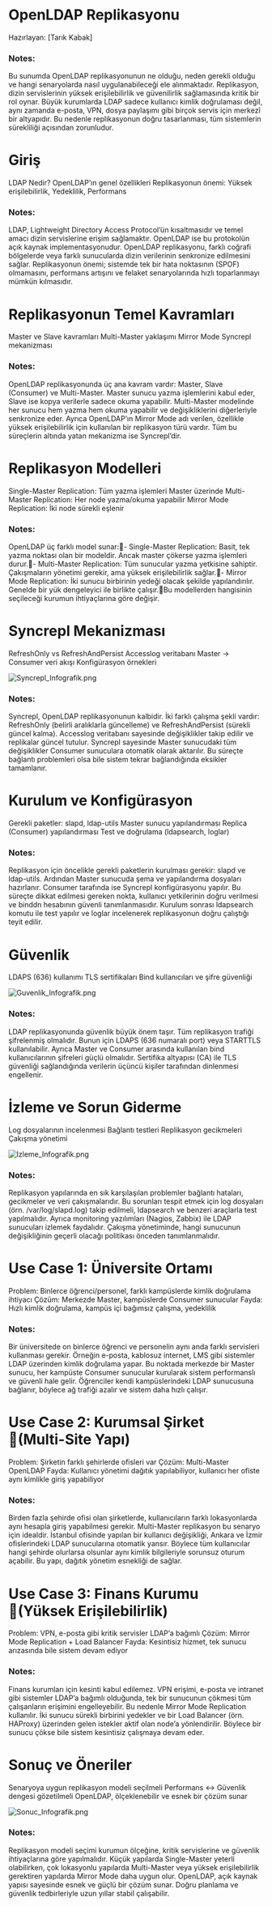 <!-- Slide number: 1 -->
# OpenLDAP Replikasyonu

Hazırlayan: [Tarık Kabak]

### Notes:

Bu sunumda OpenLDAP replikasyonunun ne olduğu, neden gerekli olduğu ve hangi senaryolarda nasıl uygulanabileceği ele alınmaktadır. Replikasyon, dizin servislerinin yüksek erişilebilirlik ve güvenilirlik sağlamasında kritik bir rol oynar. Büyük kurumlarda LDAP sadece kullanıcı kimlik doğrulaması değil, aynı zamanda e-posta, VPN, dosya paylaşımı gibi birçok servis için merkezî bir altyapıdır. Bu nedenle replikasyonun doğru tasarlanması, tüm sistemlerin sürekliliği açısından zorunludur.

<!-- Slide number: 2 -->
# Giriş

LDAP Nedir?
OpenLDAP’ın genel özellikleri
Replikasyonun önemi: Yüksek erişilebilirlik, Yedeklilik, Performans

### Notes:
LDAP, Lightweight Directory Access Protocol’ün kısaltmasıdır ve temel amacı dizin servislerine erişim sağlamaktır. OpenLDAP ise bu protokolün açık kaynak implementasyonudur. OpenLDAP replikasyonu, farklı coğrafi bölgelerde veya farklı sunucularda dizin verilerinin senkronize edilmesini sağlar. Replikasyonun önemi; sistemde tek bir hata noktasının (SPOF) olmamasını, performans artışını ve felaket senaryolarında hızlı toparlanmayı mümkün kılmasıdır.

<!-- Slide number: 3 -->
# Replikasyonun Temel Kavramları

Master ve Slave kavramları
Multi-Master yaklaşımı
Mirror Mode
Syncrepl mekanizması

### Notes:
OpenLDAP replikasyonunda üç ana kavram vardır: Master, Slave (Consumer) ve Multi-Master. Master sunucu yazma işlemlerini kabul eder, Slave ise kopya verilerle sadece okuma yapabilir. Multi-Master modelinde her sunucu hem yazma hem okuma yapabilir ve değişikliklerini diğerleriyle senkronize eder. Ayrıca OpenLDAP’ın Mirror Mode adı verilen, özellikle yüksek erişilebilirlik için kullanılan bir replikasyon türü vardır. Tüm bu süreçlerin altında yatan mekanizma ise Syncrepl’dir.

<!-- Slide number: 4 -->
# Replikasyon Modelleri

Single-Master Replication: Tüm yazma işlemleri Master üzerinde
Multi-Master Replication: Her node yazma/okuma yapabilir
Mirror Mode Replication: İki node sürekli eşlenir


### Notes:
OpenLDAP üç farklı model sunar:- Single-Master Replication: Basit, tek yazma noktası olan bir modeldir. Ancak master çökerse yazma işlemleri durur.- Multi-Master Replication: Tüm sunucular yazma yetkisine sahiptir. Çakışmaların yönetimi gerekir, ama yüksek erişilebilirlik sağlar.- Mirror Mode Replication: İki sunucu birbirinin yedeği olacak şekilde yapılandırılır. Genelde bir yük dengeleyici ile birlikte çalışır.Bu modellerden hangisinin seçileceği kurumun ihtiyaçlarına göre değişir.

<!-- Slide number: 5 -->
# Syncrepl Mekanizması

RefreshOnly vs RefreshAndPersist
Accesslog veritabanı
Master → Consumer veri akışı
Konfigürasyon örnekleri

![Syncrepl_Infografik.png](Picture4.jpg)

### Notes:
Syncrepl, OpenLDAP replikasyonunun kalbidir. İki farklı çalışma şekli vardır: RefreshOnly (belirli aralıklarla güncelleme) ve RefreshAndPersist (sürekli güncel kalma). Accesslog veritabanı sayesinde değişiklikler takip edilir ve replikalar güncel tutulur. Syncrepl sayesinde Master sunucudaki tüm değişiklikler Consumer sunuculara otomatik olarak aktarılır. Bu süreçte bağlantı problemleri olsa bile sistem tekrar bağlandığında eksikler tamamlanır.

<!-- Slide number: 6 -->
# Kurulum ve Konfigürasyon

Gerekli paketler: slapd, ldap-utils
Master sunucu yapılandırması
Replica (Consumer) yapılandırması
Test ve doğrulama (ldapsearch, loglar)

### Notes:
Replikasyon için öncelikle gerekli paketlerin kurulması gerekir: slapd ve ldap-utils. Ardından Master sunucuda şema ve yapılandırma dosyaları hazırlanır. Consumer tarafında ise Syncrepl konfigürasyonu yapılır. Bu süreçte dikkat edilmesi gereken nokta, kullanıcı yetkilerinin doğru verilmesi ve binddn hesabının güvenli tanımlanmasıdır. Kurulum sonrası ldapsearch komutu ile test yapılır ve loglar incelenerek replikasyonun doğru çalıştığı teyit edilir.

<!-- Slide number: 7 -->
# Güvenlik

LDAPS (636) kullanımı
TLS sertifikaları
Bind kullanıcıları ve şifre güvenliği

![Guvenlik_Infografik.png](guvenlik.jpg)

### Notes:
LDAP replikasyonunda güvenlik büyük önem taşır. Tüm replikasyon trafiği şifrelenmiş olmalıdır. Bunun için LDAPS (636 numaralı port) veya STARTTLS kullanılabilir. Ayrıca Master ve Consumer arasında kullanılan bind kullanıcılarının şifreleri güçlü olmalıdır. Sertifika altyapısı (CA) ile TLS güvenliği sağlandığında verilerin üçüncü kişiler tarafından dinlenmesi engellenir.

<!-- Slide number: 8 -->
# İzleme ve Sorun Giderme

Log dosyalarının incelenmesi
Bağlantı testleri
Replikasyon gecikmeleri
Çakışma yönetimi

![Izleme_Infografik.png](izleme.jpg)

### Notes:
Replikasyon yapılarında en sık karşılaşılan problemler bağlantı hataları, gecikmeler ve veri çakışmalarıdır. Bu sorunları tespit etmek için log dosyaları (örn. /var/log/slapd.log) takip edilmeli, ldapsearch ve benzeri araçlarla test yapılmalıdır. Ayrıca monitoring yazılımları (Nagios, Zabbix) ile LDAP sunucuları izlemek faydalıdır. Çakışma yönetiminde, hangi sunucunun değişikliğinin geçerli olacağı politikası önceden tanımlanmalıdır.

<!-- Slide number: 9 -->
# Use Case 1: Üniversite Ortamı

Problem: Binlerce öğrenci/personel, farklı kampüslerde kimlik doğrulama ihtiyacı
Çözüm: Merkezde Master, kampüslerde Consumer sunucular
Fayda: Hızlı kimlik doğrulama, kampüs içi bağımsız çalışma, yedeklilik

### Notes:
Bir üniversitede on binlerce öğrenci ve personelin aynı anda farklı servisleri kullanması gerekir. Örneğin e-posta, kablosuz internet, LMS gibi sistemler LDAP üzerinden kimlik doğrulama yapar. Bu noktada merkezde bir Master sunucu, her kampüste Consumer sunucular kurularak sistem performanslı ve güvenli hale gelir. Öğrenciler kendi kampüslerindeki LDAP sunucusuna bağlanır, böylece ağ trafiği azalır ve sistem daha hızlı çalışır.

<!-- Slide number: 10 -->
# Use Case 2: Kurumsal Şirket (Multi-Site Yapı)

Problem: Şirketin farklı şehirlerde ofisleri var
Çözüm: Multi-Master OpenLDAP
Fayda: Kullanıcı yönetimi dağıtık yapılabiliyor, kullanıcı her ofiste aynı kimlikle giriş yapabiliyor

### Notes:
Birden fazla şehirde ofisi olan şirketlerde, kullanıcıların farklı lokasyonlarda aynı hesapla giriş yapabilmesi gerekir. Multi-Master replikasyon bu senaryo için idealdir. İstanbul ofisinde yapılan bir kullanıcı değişikliği, Ankara ve İzmir ofislerindeki LDAP sunucularına otomatik yansır. Böylece tüm kullanıcılar hangi şehirde olurlarsa olsunlar aynı kimlik bilgileriyle sorunsuz oturum açabilir. Bu yapı, dağıtık yönetim esnekliği de sağlar.

<!-- Slide number: 11 -->
# Use Case 3: Finans Kurumu (Yüksek Erişilebilirlik)

Problem: VPN, e-posta gibi kritik servisler LDAP’a bağımlı
Çözüm: Mirror Mode Replication + Load Balancer
Fayda: Kesintisiz hizmet, tek sunucu arızasında bile sistem devam ediyor

### Notes:
Finans kurumları için kesinti kabul edilemez. VPN erişimi, e-posta ve intranet gibi sistemler LDAP’a bağımlı olduğunda, tek bir sunucunun çökmesi tüm çalışanların erişimini engelleyebilir. Bu nedenle Mirror Mode Replication kullanılır. İki sunucu sürekli birbirini yedekler ve bir Load Balancer (örn. HAProxy) üzerinden gelen istekler aktif olan node’a yönlendirilir. Böylece bir sunucu çökse bile sistem kesintisiz çalışmaya devam eder.

<!-- Slide number: 12 -->
# Sonuç ve Öneriler

Senaryoya uygun replikasyon modeli seçilmeli
Performans ↔ Güvenlik dengesi gözetilmeli
OpenLDAP, ölçeklenebilir ve esnek bir çözüm sunar

![Sonuc_Infografik.png](sonuc.jpg)

### Notes:
Replikasyon modeli seçimi kurumun ölçeğine, kritik servislerine ve güvenlik ihtiyaçlarına göre yapılmalıdır. Küçük yapılarda Single-Master yeterli olabilirken, çok lokasyonlu yapılarda Multi-Master veya yüksek erişilebilirlik gerektiren yapılarda Mirror Mode daha uygun olur. OpenLDAP, açık kaynak yapısı sayesinde esnek ve güçlü bir çözüm sunar. Doğru planlama ve güvenlik tedbirleriyle uzun yıllar stabil çalışabilir.

